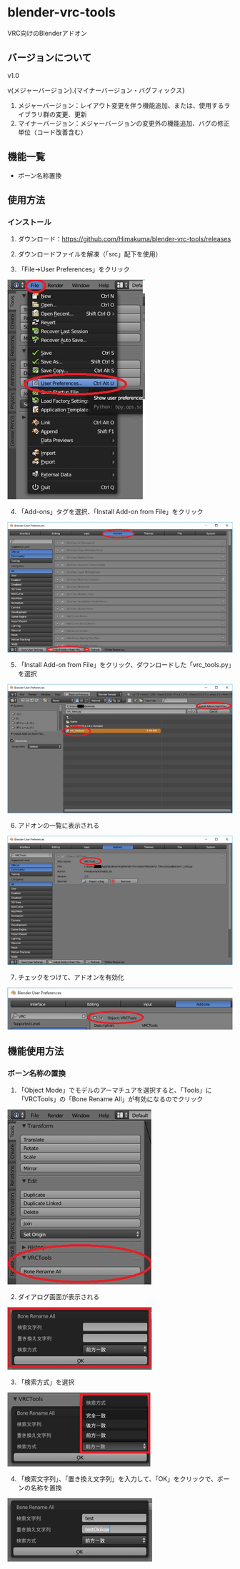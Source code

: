 # blender-vrc-tools
VRC向けのBlenderアドオン

## バージョンについて
v1.0

v{メジャーバージョン}.{マイナーバージョン・バグフィックス}

1. メジャーバージョン：レイアウト変更を伴う機能追加、または、使用するライブラリ群の変更、更新
1. マイナーバージョン：メジャーバージョンの変更外の機能追加、バグの修正単位（コード改善含む）

## 機能一覧
- ボーン名称置換


## 使用方法

### インストール
1. ダウンロード：https://github.com/Himakuma/blender-vrc-tools/releases

2. ダウンロードファイルを解凍（「src」配下を使用）

3. 「File->User Preferences」をクリック

![インストール](https://github.com/Himakuma/blender-vrc-tools/blob/master/doc/img/install_0100.jpg "使用方法")


4. 「Add-ons」タグを選択、「Install Add-on from File」をクリック

![インストール](https://github.com/Himakuma/blender-vrc-tools/blob/master/doc/img/install_0200.jpg "使用方法")

5. 「Install Add-on from File」をクリック、ダウンロードした「vrc_tools.py」を選択

![インストール](https://github.com/Himakuma/blender-vrc-tools/blob/master/doc/img/install_0300.jpg "使用方法")

6. アドオンの一覧に表示される

![インストール](https://github.com/Himakuma/blender-vrc-tools/blob/master/doc/img/install_0400.jpg "使用方法")

7. チェックをつけて、アドオンを有効化

![インストール](https://github.com/Himakuma/blender-vrc-tools/blob/master/doc/img/install_0500.jpg "使用方法")

## 機能使用方法

### ボーン名称の置換
1. 「Object Mode」でモデルのアーマチュアを選択すると、「Tools」に「VRCTools」の「Bone Rename All」が有効になるのでクリック

![実行](https://github.com/Himakuma/blender-vrc-tools/blob/master/doc/img/run_0100.jpg "使用方法")

2. ダイアログ画面が表示される

![実行](https://github.com/Himakuma/blender-vrc-tools/blob/master/doc/img/run_0200.jpg "使用方法")

3. 「検索方式」を選択

![実行](https://github.com/Himakuma/blender-vrc-tools/blob/master/doc/img/run_0300.jpg "使用方法")

4. 「検索文字列」、「置き換え文字列」を入力して、「OK」をクリックで、ボーンの名称を置換

![実行](https://github.com/Himakuma/blender-vrc-tools/blob/master/doc/img/run_0400.jpg "使用方法")


